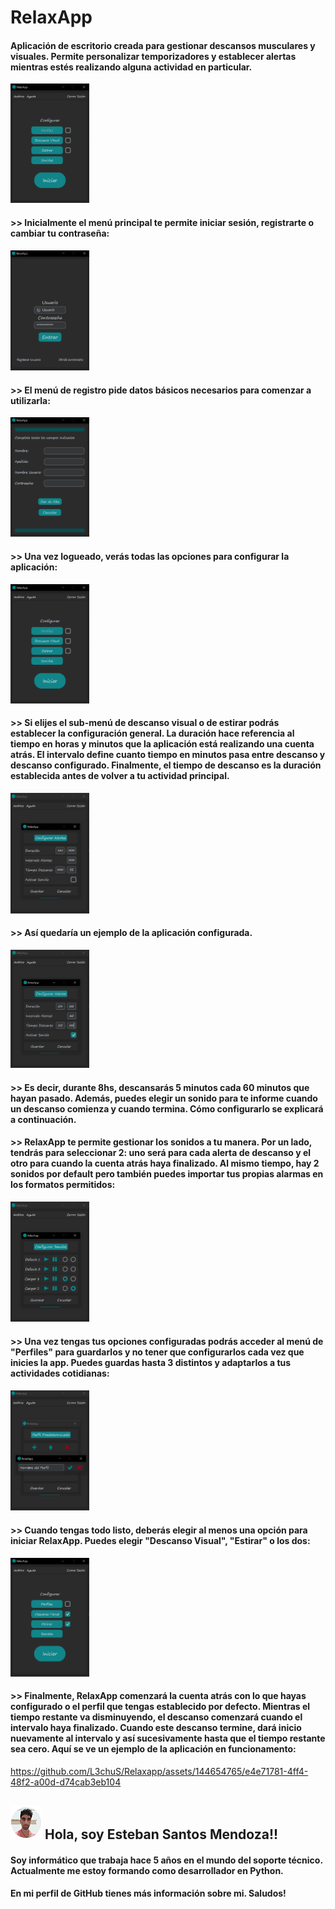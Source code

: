 # RelaxApp

#### Aplicación de escritorio creada para gestionar descansos musculares y visuales. Permite personalizar temporizadores y establecer alertas mientras estés realizando alguna actividad en particular.

<img src="./Imagenes/3.PNG" width=25% height=25%>

#### >> Inicialmente el menú principal te permite iniciar sesión, registrarte o cambiar tu contraseña:

<img src="./Imagenes/1.PNG" width=25% height=25%>

#### >> El menú de registro pide datos básicos necesarios para comenzar a utilizarla: 

<img src="./Imagenes/2.PNG" width=25% height=25%>

#### >> Una vez logueado, verás todas las opciones para configurar la aplicación:

<img src="./Imagenes/3.PNG" width=25% height=25%> 

#### >> Si elijes el sub-menú de descanso visual o de estirar podrás establecer la configuración general. La duración hace referencia al tiempo en horas y minutos que la aplicación está realizando una cuenta atrás. El intervalo define cuanto tiempo en minutos pasa entre descanso y descanso configurado. Finalmente, el tiempo de descanso es la duración establecida antes de volver a tu actividad principal.
<img src="./Imagenes/4.PNG" width=25% height=25%>

#### >> Así quedaría un ejemplo de la aplicación configurada. 
<img src="./Imagenes/5.PNG" width=25% height=25%>

#### >> Es decir, durante 8hs, descansarás 5 minutos cada 60 minutos que hayan pasado. Además, puedes elegir un sonido para te informe cuando un descanso comienza y cuando termina. Cómo configurarlo se explicará a continuación.

#### >> RelaxApp te permite gestionar los sonidos a tu manera. Por un lado, tendrás para seleccionar 2: uno será para cada alerta de descanso y el otro para cuando la cuenta atrás haya finalizado. Al mismo tiempo, hay 2 sonidos por default pero también puedes importar tus propias alarmas en los formatos permitidos:
<img src="./Imagenes/6.PNG" width=25% height=25%>

#### >> Una vez tengas tus opciones configuradas podrás acceder al menú de "Perfiles" para guardarlos y no tener que configurarlos cada vez que inicies la app. Puedes guardas hasta 3 distintos y adaptarlos a tus actividades cotidianas:
<img src="./Imagenes/7.PNG" width=25% height=25%>

#### >> Cuando tengas todo listo, deberás elegir al menos una opción para iniciar RelaxApp. Puedes elegir "Descanso Visual", "Estirar" o los dos:
<img src="./Imagenes/8.PNG" width=25% height=25%>

#### >> Finalmente, RelaxApp comenzará la cuenta atrás con lo que hayas configurado o el perfil que tengas establecido por defecto. Mientras el tiempo restante va disminuyendo, el descanso comenzará cuando el intervalo haya finalizado. Cuando este descanso termine, dará inicio nuevamente al intervalo y así sucesivamente hasta que el tiempo restante sea cero. Aquí se ve un ejemplo de la aplicación en funcionamento:

https://github.com/L3chuS/Relaxapp/assets/144654765/e4e71781-4ff4-48f2-a00d-d74cab3eb104

## ![Imágen perfil.](https://raw.githubusercontent.com/L3chuS/L3chus/main/Perfil_Emoji.png) Hola, soy Esteban Santos Mendoza!!  

#### Soy informático que trabaja hace 5 años en el mundo del soporte técnico. Actualmente me estoy formando como desarrollador en Python.
#### En mi perfil de GitHub tienes más información sobre mi. Saludos!






